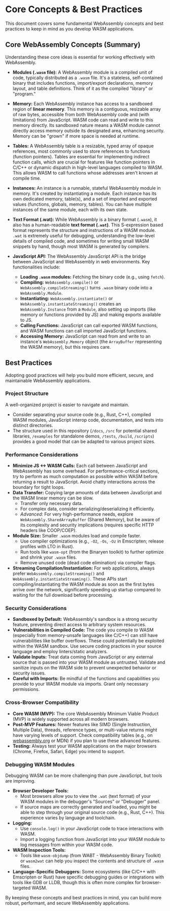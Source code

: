 # Core Concepts & Best Practices

This document covers some fundamental WebAssembly concepts and best practices to keep in mind as you develop WASM applications.

## Core WebAssembly Concepts (Summary)

Understanding these core ideas is essential for working effectively with WebAssembly.

*   **Modules (`.wasm` file):**
    A WebAssembly module is a compiled unit of code, typically distributed as a `.wasm` file. It's a stateless, self-contained binary that includes functions, import/export declarations, memory layout, and table definitions. Think of it as the compiled "library" or "program."

*   **Memory:**
    Each WebAssembly instance has access to a sandboxed region of **linear memory**. This memory is a contiguous, resizable array of raw bytes, accessible from both WebAssembly code and (with limitations) from JavaScript. WASM code can read and write to this memory directly. Its sandboxed nature means a WASM module cannot directly access memory outside its designated area, enhancing security. Memory can be "grown" if more space is needed at runtime.

*   **Tables:**
    A WebAssembly table is a resizable, typed array of opaque references, most commonly used to store references to functions (function pointers). Tables are essential for implementing indirect function calls, which are crucial for features like function pointers in C/C++ or dynamic dispatch in high-level languages compiled to WASM. This allows WASM to call functions whose addresses aren't known at compile time.

*   **Instances:**
    An instance is a runnable, stateful WebAssembly module in memory. It's created by instantiating a module. Each instance has its own dedicated memory, table(s), and a set of imported and exported values (functions, globals, memory, tables). You can have multiple instances of the same module, each with its own state.

*   **Text Format (.wat):**
    While WebAssembly is a binary format (`.wasm`), it also has a human-readable **text format (`.wat`)**. This S-expression based format represents the structure and instructions of a WASM module. `.wat` is extremely useful for debugging, understanding the low-level details of compiled code, and sometimes for writing small WASM snippets by hand, though most WASM is generated by compilers.

*   **JavaScript API:**
    The WebAssembly JavaScript API is the bridge between JavaScript and WebAssembly in web environments. Key functionalities include:
    *   **Loading `.wasm` modules:** Fetching the binary code (e.g., using `fetch`).
    *   **Compiling:** `WebAssembly.compile()` or `WebAssembly.compileStreaming()` turns `.wasm` binary code into a `WebAssembly.Module`.
    *   **Instantiating:** `WebAssembly.instantiate()` or `WebAssembly.instantiateStreaming()` creates an `WebAssembly.Instance` from a `Module`, also setting up imports (like memory or functions provided by JS) and making exports available to JS.
    *   **Calling Functions:** JavaScript can call exported WASM functions, and WASM functions can call imported JavaScript functions.
    *   **Accessing Memory:** JavaScript can read from and write to an instance's `WebAssembly.Memory` object (the `ArrayBuffer` representing the WASM memory), but this requires care.

## Best Practices

Adopting good practices will help you build more efficient, secure, and maintainable WebAssembly applications.

### Project Structure

A well-organized project is easier to navigate and maintain.
*   Consider separating your source code (e.g., Rust, C++), compiled WASM modules, JavaScript interop code, documentation, and tests into distinct directories.
*   The structure used in this repository (`/docs`, `/src` for potential shared libraries, `/examples` for standalone demos, `/tests`, `/build`, `/scripts`) provides a good model that can be adapted to various project sizes.

### Performance Considerations

*   **Minimize JS <-> WASM Calls:** Each call between JavaScript and WebAssembly has some overhead. For performance-critical sections, try to perform as much computation as possible within WASM before returning a result to JavaScript. Avoid chatty interactions across the boundary for tight loops.
*   **Data Transfer:** Copying large amounts of data between JavaScript and the WASM linear memory can be slow.
    *   Transfer only necessary data.
    *   For complex data, consider serializing/deserializing it efficiently.
    *   *Advanced:* For very high-performance needs, explore `WebAssembly.SharedArrayBuffer` (Shared Memory), but be aware of its complexity and security implications (requires specific HTTP headers like COOP/COEP).
*   **Module Size:** Smaller `.wasm` modules load and compile faster.
    *   Use compiler optimizations (e.g., `-O2`, `-Os`, `-Oz` in Emscripten; release profiles with LTO in Rust).
    *   Run tools like `wasm-opt` (from the Binaryen toolkit) to further optimize and shrink your `.wasm` files.
    *   Remove unused code (dead code elimination) via compiler flags.
*   **Streaming Compilation/Instantiation:**
    For web applications, always prefer `WebAssembly.compileStreaming()` and `WebAssembly.instantiateStreaming()`. These APIs start compiling/instantiating the WASM module as soon as the first bytes arrive over the network, significantly speeding up startup compared to waiting for the full download before processing.

### Security Considerations

*   **Sandboxed by Default:** WebAssembly's sandbox is a strong security feature, preventing direct access to arbitrary system resources.
*   **Vulnerabilities in Compiled Code:** The code you compile *to* WASM (especially from memory-unsafe languages like C/C++) can still have vulnerabilities like buffer overflows. These could potentially be exploited within the WASM sandbox. Use secure coding practices in your source language and employ linters/static analyzers.
*   **Validate Inputs:** Treat data coming from JavaScript or any external source that is passed into your WASM module as untrusted. Validate and sanitize inputs on the WASM side to prevent unexpected behavior or security issues.
*   **Careful with Imports:** Be mindful of the functions and capabilities you provide to your WASM module via imports. Grant only necessary permissions.

### Cross-Browser Compatibility

*   **Core WASM (MVP):** The core WebAssembly Minimum Viable Product (MVP) is widely supported across all modern browsers.
*   **Post-MVP Features:** Newer features like SIMD (Single Instruction, Multiple Data), threads, reference types, or multi-value returns might have varying levels of support. Check compatibility tables (e.g., on [webassembly.org](https://webassembly.org/roadmap/) or MDN) if you plan to use these advanced features.
*   **Testing:** Always test your WASM applications on the major browsers (Chrome, Firefox, Safari, Edge) you intend to support.

### Debugging WASM Modules

Debugging WASM can be more challenging than pure JavaScript, but tools are improving.
*   **Browser Developer Tools:**
    *   Most browsers allow you to view the `.wat` (text format) of your WASM modules in the debugger's "Sources" or "Debugger" panel.
    *   If source maps are correctly generated and loaded, you might be able to step through your original source code (e.g., Rust, C++). This experience varies by language and toolchain.
*   **Logging:**
    *   Use `console.log()` in your JavaScript code to trace interactions with WASM.
    *   Import a logging function from JavaScript into your WASM module to log messages from within your WASM code.
*   **WASM Inspection Tools:**
    *   Tools like `wasm-objdump` (from WABT - WebAssembly Binary Toolkit) or `wasm2wat` can help you inspect the contents and structure of `.wasm` files.
*   **Language-Specific Debuggers:** Some ecosystems (like C/C++ with Emscripten or Rust) have specific debugging guides or integrations with tools like GDB or LLDB, though this is often more complex for browser-targeted WASM.

By keeping these concepts and best practices in mind, you can build more robust, performant, and secure WebAssembly applications.
